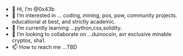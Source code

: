 - 👋 Hi, I’m @0x43b
- 👀 I’m interested in ... coding, mining, pos, pow, community projects. educational at best, and strictly academic.
- 🌱 I’m currently learning ...python,css,solidity.
- 💞️ I’m looking to collaborate on ...duinocoin, avr exclusive minable cryptos, sha1.
- 📫 How to reach me ...TBD
